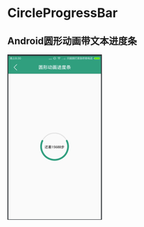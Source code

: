 # CircleProgressBar
Android圆形动画带文本进度条
-------------------------------------------
![项目截图](https://github.com/GitHubZJY/CircleProgressBar/blob/master/CircleProgressBar.PNG)
